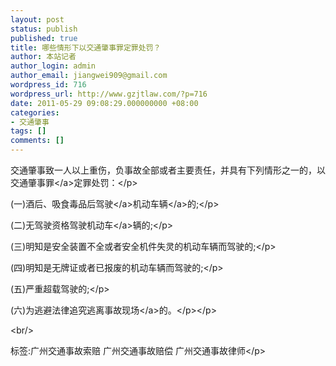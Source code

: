```yaml
---
layout: post
status: publish
published: true
title: 哪些情形下以交通肇事罪定罪处罚？
author: 本站记者
author_login: admin
author_email: jiangwei909@gmail.com
wordpress_id: 716
wordpress_url: http://www.gzjtlaw.com/?p=716
date: 2011-05-29 09:08:29.000000000 +08:00
categories:
- 交通肇事
tags: []
comments: []
---
```

<p><p>交通肇事致一人以上重伤，负事故全部或者主要责任，并具有下列情形之一的，以<a>交通肇事罪<&#47;a>定罪处罚：<&#47;p><p>(一)酒后、吸食毒品后<a>驾驶<&#47;a>机动<a>车辆<&#47;a>的;<&#47;p><p>(二)无驾驶资格驾驶<a>机动车<&#47;a>辆的;<&#47;p><p>(三)明知是安全装置不全或者安全机件失灵的机动车辆而驾驶的;<&#47;p><p>(四)明知是无牌证或者已报废的机动车辆而驾驶的;<&#47;p><p>(五)严重超载驾驶的;<&#47;p><p>(六)为逃避法律追究逃离<a>事故现场<&#47;a>的。<&#47;p><&#47;p><br&#47;><p>标签:广州交通事故索赔 广州交通事故赔偿 广州交通事故律师<&#47;p>
